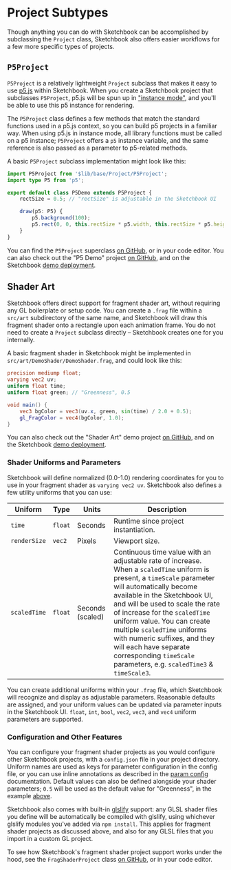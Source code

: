 # Project Subtypes

Though anything you can do with Sketchbook can be accomplished by subclassing the `Project` class, Sketchbook also offers easier workflows for a few more specific types of projects.

## `P5Project`

`P5Project` is a relatively lightweight `Project` subclass that makes it easy to use [p5.js](https://p5js.org/) within Sketchbook. When you create a Sketchbook project that subclasses `P5Project`, p5.js will be spun up in ["instance mode"](https://p5js.org/reference/#/p5/p5), and you'll be able to use this p5 instance for rendering.

The `P5Project` class defines a few methods that match the standard functions used in a p5.js context, so you can build p5 projects in a familiar way. When using p5.js in instance mode, all library functions must be called on a p5 instance; `P5Project` offers a `p5` instance variable, and the same reference is also passed as a parameter to p5-related methods.

A basic `P5Project` subclass implementation might look like this:

```ts
import P5Project from '$lib/base/Project/P5Project';
import type P5 from 'p5';

export default class P5Demo extends P5Project {
    rectSize = 0.5; // "rectSize" is adjustable in the Sketchbook UI

    draw(p5: P5) {
        p5.background(100);
        p5.rect(0, 0, this.rectSize * p5.width, this.rectSize * p5.height);
    }
}
```

You can find the `P5Project` superclass [on GitHub](https://github.com/flatpickles/sketchbook/blob/main/src/lib/base/Project/P5Project.ts), or in your code editor. You can also check out the "P5 Demo" project [on GitHub](https://github.com/flatpickles/sketchbook/tree/demo/src/art/P5Demo), and on the Sketchbook [demo deployment](https://demo.skbk.cc/P5Demo).

## Shader Art

Sketchbook offers direct support for fragment shader art, without requiring any GL boilerplate or setup code. You can create a `.frag` file within a `src/art` subdirectory of the same name, and Sketchbook will draw this fragment shader onto a rectangle upon each animation frame. You do not need to create a `Project` subclass directly – Sketchbook creates one for you internally.

A basic fragment shader in Sketchbook might be implemented in `src/art/DemoShader/DemoShader.frag`, and could look like this:

```glsl
precision mediump float;
varying vec2 uv;
uniform float time;
uniform float green; // "Greenness", 0.5

void main() {
    vec3 bgColor = vec3(uv.x, green, sin(time) / 2.0 + 0.5);
    gl_FragColor = vec4(bgColor, 1.0);
}
```

You can also check out the "Shader Art" demo project [on GitHub](https://github.com/flatpickles/sketchbook/tree/demo/src/art/ShaderArt), and on the Sketchbook [demo deployment](https://demo.skbk.cc/ShaderArt).

### Shader Uniforms and Parameters

Sketchbook will define normalized (0.0-1.0) rendering coordinates for you to use in your fragment shader as `varying vec2 uv`. Sketchbook also defines a few utility uniforms that you can use:

<!-- prettier-ignore -->
| Uniform | Type | Units | Description |
| - | - | - | - |
| `time` | `float` | Seconds | Runtime since project instantiation. |
| `renderSize` | `vec2` | Pixels | Viewport size. |
| `scaledTime` | `float` | Seconds (scaled) | Continuous time value with an adjustable rate of increase. When a `scaledTime` uniform is present, a `timeScale` parameter will automatically become available in the Sketchbook UI, and will be used to scale the rate of increase for the `scaledTime` uniform value. You can create multiple `scaledTime` uniforms with numeric suffixes, and they will each have separate corresponding `timeScale` parameters, e.g. `scaledTime3` & `timeScale3`.

You can create additional uniforms within your `.frag` file, which Sketchbook will recognize and display as adjustable parameters. Reasonable defaults are assigned, and your uniform values can be updated via parameter inputs in the Sketchbook UI. `float`, `int`, `bool`, `vec2`, `vec3`, and `vec4` uniform parameters are supported.

### Configuration and Other Features

You can configure your fragment shader projects as you would configure other Sketchbook projects, with a `config.json` file in your project directory. Uniform names are used as keys for parameter configuration in the config file, or you can use inline annotations as described in the [param config](param-config.md) documentation. Default values can also be defined alongside your shader parameters; `0.5` will be used as the default value for "Greenness", in the example [above](project-subtypes.md?id=shader-art).

Sketchbook also comes with built-in [glslify](https://github.com/glslify/glslify) support: any GLSL shader files you define will be automatically be compiled with glslify, using whichever glslify modules you've added via `npm install`. This applies for fragment shader projects as discussed above, and also for any GLSL files that you import in a custom GL project.

To see how Sketchbook's fragment shader project support works under the hood, see the `FragShaderProject` class [on GitHub](https://github.com/flatpickles/sketchbook/blob/main/src/lib/base/Project/FragShaderProject.ts), or in your code editor.
